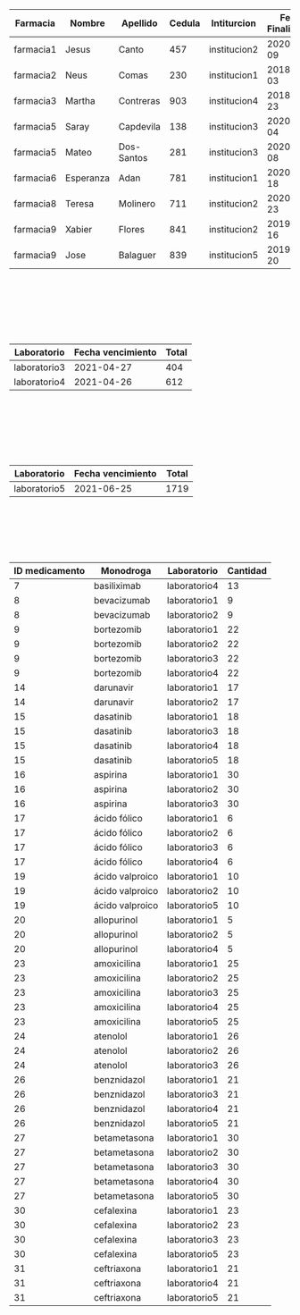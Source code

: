 |Farmacia|Nombre|Apellido|Cedula|Intiturcion|Fecha Finalizacion|
|-|-|-|-|-|-|
|farmacia1|Jesus|Canto|457|institucion2|2020-05-09|
|farmacia2|Neus|Comas|230|institucion1|2018-09-03|
|farmacia3|Martha|Contreras|903|institucion4|2018-12-23|
|farmacia5|Saray|Capdevila|138|institucion3|2020-07-04|
|farmacia5|Mateo|Dos-Santos|281|institucion3|2020-11-08|
|farmacia6|Esperanza|Adan|781|institucion1|2020-09-18|
|farmacia8|Teresa|Molinero|711|institucion2|2020-12-23|
|farmacia9|Xabier|Flores|841|institucion2|2019-06-16|
|farmacia9|Jose|Balaguer|839|institucion5|2019-05-20|


<br>
<br>
<br>
<br>
<br>
<br>

|Laboratorio|Fecha vencimiento|Total|
|-|-|-|
|laboratorio3|2021-04-27|404|
|laboratorio4|2021-04-26|612|

<br>
<br>
<br>
<br>
<br>
<br>

|Laboratorio|Fecha vencimiento|Total|
|-|-|-|
|laboratorio5|2021-06-25|1719|

<br>
<br>
<br>
<br>
<br>

|ID medicamento|Monodroga|Laboratorio|Cantidad|
|-|-|-|-|
|7|basiliximab|laboratorio4|13|
|8|bevacizumab|laboratorio1|9|
|8|bevacizumab|laboratorio2|9|
|9|bortezomib|laboratorio1|22|
|9|bortezomib|laboratorio2|22|
|9|bortezomib|laboratorio3|22|
|9|bortezomib|laboratorio4|22|
|14|darunavir|laboratorio1|17|
|14|darunavir|laboratorio2|17|
|15|dasatinib|laboratorio1|18|
|15|dasatinib|laboratorio3|18|
|15|dasatinib|laboratorio4|18|
|15|dasatinib|laboratorio5|18|
|16|aspirina|laboratorio1|30|
|16|aspirina|laboratorio2|30|
|16|aspirina|laboratorio3|30|
|17|ácido fólico|laboratorio1|6|
|17|ácido fólico|laboratorio2|6|
|17|ácido fólico|laboratorio3|6|
|17|ácido fólico|laboratorio4|6|
|19|ácido valproico|laboratorio1|10|
|19|ácido valproico|laboratorio2|10|
|19|ácido valproico|laboratorio5|10|
|20|allopurinol|laboratorio1|5|
|20|allopurinol|laboratorio2|5|
|20|allopurinol|laboratorio4|5|
|23|amoxicilina|laboratorio1|25|
|23|amoxicilina|laboratorio2|25|
|23|amoxicilina|laboratorio3|25|
|23|amoxicilina|laboratorio4|25|
|23|amoxicilina|laboratorio5|25|
|24|atenolol|laboratorio1|26|
|24|atenolol|laboratorio2|26|
|24|atenolol|laboratorio3|26|
|26|benznidazol|laboratorio1|21|
|26|benznidazol|laboratorio3|21|
|26|benznidazol|laboratorio4|21|
|26|benznidazol|laboratorio5|21|
|27|betametasona|laboratorio1|30|
|27|betametasona|laboratorio2|30|
|27|betametasona|laboratorio3|30|
|27|betametasona|laboratorio4|30|
|27|betametasona|laboratorio5|30|
|30|cefalexina|laboratorio1|23|
|30|cefalexina|laboratorio2|23|
|30|cefalexina|laboratorio3|23|
|30|cefalexina|laboratorio5|23|
|31|ceftriaxona|laboratorio1|21|
|31|ceftriaxona|laboratorio4|21|
|31|ceftriaxona|laboratorio5|21|